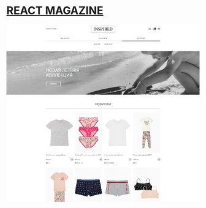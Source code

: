 # **[REACT MAGAZINE](https://inspired-magazine-react.vercel.app/)**

![Preview image](./readme_screenshot_1.jpg)